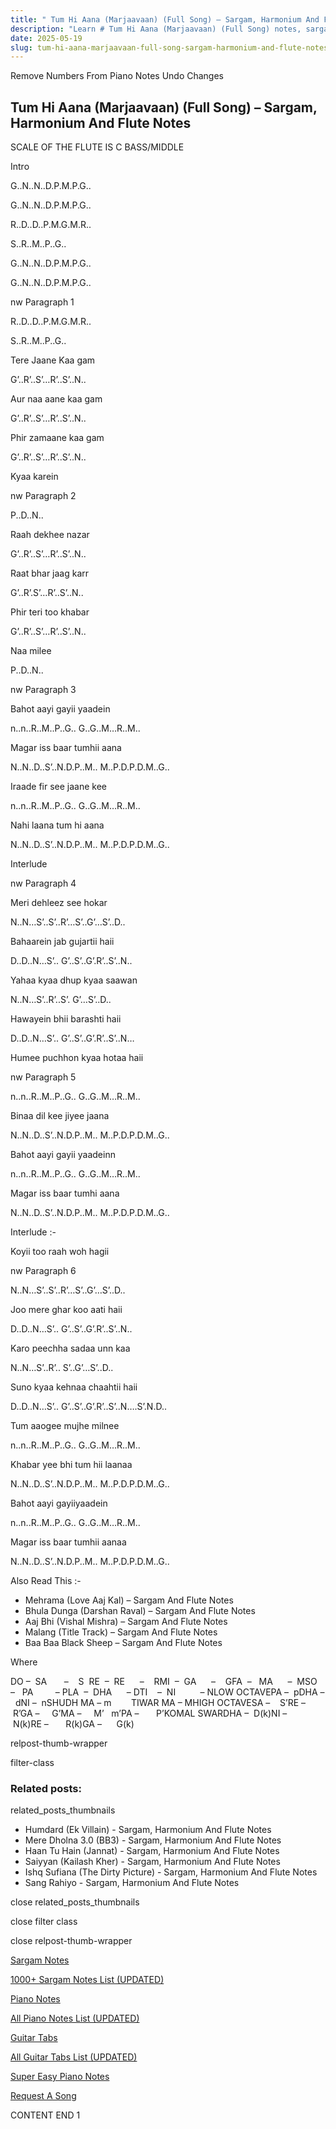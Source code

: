 ```yaml
---
title: " Tum Hi Aana (Marjaavaan) (Full Song) – Sargam, Harmonium And Flute Notes"
description: "Learn # Tum Hi Aana (Marjaavaan) (Full Song) notes, sargam, harmonium notations and flute notes. Easy step-by-step tutorial for beginners."
date: 2025-05-19
slug: tum-hi-aana-marjaavaan-full-song-sargam-harmonium-and-flute-notes
---
```


Remove Numbers From Piano Notes
Undo Changes

## Tum Hi Aana (Marjaavaan) (Full Song) – Sargam, Harmonium And Flute Notes

SCALE OF THE FLUTE IS C BASS/MIDDLE

Intro

G..N..N..D.P.M.P.G..

G..N..N..D.P.M.P.G..

R..D..D..P.M.G.M.R..

S..R..M..P..G..

G..N..N..D.P.M.P.G..

G..N..N..D.P.M.P.G..

nw Paragraph 1

R..D..D..P.M.G.M.R..

S..R..M..P..G..

Tere Jaane Kaa gam

G’..R’..S’…R’..S’..N..

Aur naa aane kaa gam

G’..R’..S’…R’..S’..N..

Phir zamaane kaa gam

G’..R’..S’…R’..S’..N..

Kyaa karein

nw Paragraph 2

P..D..N..

Raah dekhee nazar

G’..R’..S’…R’..S’..N..

Raat bhar jaag karr

G’..R’.S’…R’..S’..N..

Phir teri too khabar

G’..R’..S’…R’..S’..N..

Naa milee

P..D..N..

nw Paragraph 3

Bahot aayi gayii yaadein

n..n..R..M..P..G.. G..G..M…R..M..

Magar iss baar tumhii aana

N..N..D..S’..N.D.P..M.. M..P.D.P.D.M..G..

Iraade fir see jaane kee

n..n..R..M..P..G.. G..G..M…R..M..

Nahi laana tum hi aana

N..N..D..S’..N.D.P..M.. M..P.D.P.D.M..G..

Interlude

nw Paragraph 4

Meri dehleez see hokar

N..N…S’..S’..R’…S’..G’…S’..D..

Bahaarein jab gujartii haii

D..D..N…S’.. G’..S’..G’.R’..S’..N..

Yahaa kyaa dhup kyaa saawan

N..N…S’..R’..S’. G’…S’..D..

Hawayein bhii barashti haii

D..D..N…S’.. G’..S’..G’.R’..S’..N…

Humee puchhon kyaa hotaa haii

nw Paragraph 5

n..n..R..M..P..G.. G..G..M…R..M..

Binaa dil kee jiyee jaana

N..N..D..S’..N.D.P..M.. M..P.D.P.D.M..G..

Bahot aayi gayii yaadeinn

n..n..R..M..P..G.. G..G..M…R..M..

Magar iss baar tumhi aana

N..N..D..S’..N.D.P..M.. M..P.D.P.D.M..G..

Interlude :-

Koyii too raah woh hagii

nw Paragraph 6

N..N…S’..S’..R’…S’..G’…S’..D..

Joo mere ghar koo aati haii

D..D..N…S’.. G’..S’..G’.R’..S’..N..

Karo peechha sadaa unn kaa

N..N…S’..R’.. S’..G’…S’..D..

Suno kyaa kehnaa chaahtii haii

D..D..N…S’.. G’..S’..G’.R’..S’..N….S’.N.D..

Tum aaogee mujhe milnee

n..n..R..M..P..G.. G..G..M…R..M..

Khabar yee bhi tum hii laanaa

N..N..D..S’..N.D.P..M.. M..P.D.P.D.M..G..

Bahot aayi gayiiyaadein

n..n..R..M..P..G.. G..G..M…R..M..

Magar iss baar tumhii aanaa

N..N..D..S’..N.D.P..M.. M..P.D.P.D.M..G..

Also Read This :-

- Mehrama (Love Aaj Kal) – Sargam And Flute Notes
- Bhula Dunga (Darshan Raval) – Sargam And Flute Notes
- Aaj Bhi (Vishal Mishra) – Sargam And Flute Notes
- Malang (Title Track) – Sargam And Flute Notes
- Baa Baa Black Sheep – Sargam And Flute Notes

Where

DO –  SA       –    S  RE  –  RE      –    RMI  –  GA      –    GFA  –   MA      –  MSO  –   PA         – PLA  –  DHA      – DTI    –  NI          – NLOW OCTAVEPA –  pDHA –  dNI –  nSHUDH MA – m        TIWAR MA – MHIGH OCTAVESA –    S’RE –     R’GA –     G’MA –     M’   m’PA –       P’KOMAL SWARDHA –  D(k)NI –       N(k)RE –       R(k)GA –      G(k)

relpost-thumb-wrapper

filter-class

### Related posts:

related_posts_thumbnails

- Humdard (Ek Villain) - Sargam, Harmonium And Flute Notes
- Mere Dholna 3.0 (BB3) - Sargam, Harmonium And Flute Notes
- Haan Tu Hain (Jannat) - Sargam, Harmonium And Flute Notes
- Saiyyan (Kailash Kher) - Sargam, Harmonium And Flute Notes
- Ishq Sufiana (The Dirty Picture) - Sargam, Harmonium And Flute Notes
- Sang Rahiyo - Sargam, Harmonium And Flute Notes

close related_posts_thumbnails

close filter class

close relpost-thumb-wrapper

[Sargam Notes](/sargam-notes.html)

[1000+ Sargam Notes List (UPDATED)](/all-songs-list-sargam-notes.html)

[Piano Notes](/piano-notes.html)

[All Piano Notes List (UPDATED)](/all-songs-list-piano-notes.html)

[Guitar Tabs](/guitar-tabs.html)

[All Guitar Tabs List (UPDATED)](/all-songs-list-guitar-tabs.html)

[Super Easy Piano Notes](https://studywall.in/)

[Request A Song](/request-a-song.html)

CONTENT END 1
